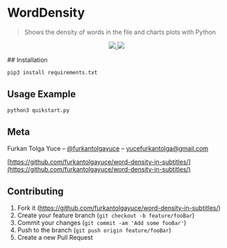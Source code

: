 # WordDensity
> Shows the density of words in the file and charts plots with Python

<p align="center">
    <a href="https://github.com/timgrossmann/InstaPy/blob/master/LICENSE">
      <img src="https://img.shields.io/badge/license-GPLv3-blue.svg" />
    </a>
    <a href="https://www.python.org/">
    	<img src="https://img.shields.io/badge/built%20with-Python3-red.svg" />
    </a>
</p>
## Installation

```sh
pip3 install requirements.txt
```



## Usage Example

```sh
python3 quikstart.py
```


## Meta

Furkan Tolga Yuce – [@furkantolgayuce](https://twitter.com/furkantolgayuce) – yucefurkantolga@gmail.com

[https://github.com/furkantolgayuce/word-density-in-subtitles/](https://github.com/furkantolgayuce/word-density-in-subtitles/)

## Contributing

1. Fork it (<https://github.com/furkantolgayuce/word-density-in-subtitles/>)
2. Create your feature branch (`git checkout -b feature/fooBar`)
3. Commit your changes (`git commit -am 'Add some fooBar'`)
4. Push to the branch (`git push origin feature/fooBar`)
5. Create a new Pull Request
